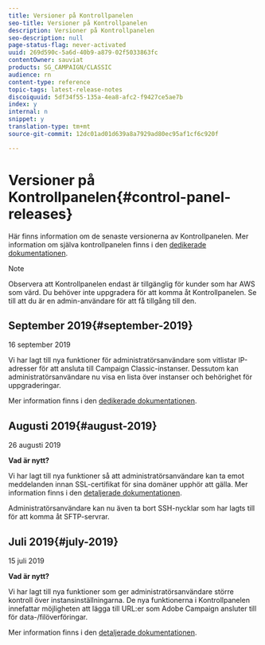 ```yaml
---
title: Versioner på Kontrollpanelen
seo-title: Versioner på Kontrollpanelen
description: Versioner på Kontrollpanelen
seo-description: null
page-status-flag: never-activated
uuid: 269d590c-5a6d-40b9-a879-02f5033863fc
contentOwner: sauviat
products: SG_CAMPAIGN/CLASSIC
audience: rn
content-type: reference
topic-tags: latest-release-notes
discoiquuid: 5df34f55-135a-4ea8-afc2-f9427ce5ae7b
index: y
internal: n
snippet: y
translation-type: tm+mt
source-git-commit: 12dc01ad01d639a8a7929ad80ec95af1cf6c920f

---
```



# Versioner på Kontrollpanelen{#control-panel-releases}

Här finns information om de senaste versionerna av Kontrollpanelen.
&#x200B;
Mer information om själva kontrollpanelen finns i den [dedikerade dokumentationen](https://helpx.adobe.com/campaign/kb/control-panel.html).

>[!NOTE]
>
>Observera att Kontrollpanelen endast är tillgänglig för kunder som har AWS som värd. Du behöver inte uppgradera för att komma åt Kontrollpanelen. Se till att du är en admin-användare för att få tillgång till den.

## September 2019{#september-2019}

16 september 2019

Vi har lagt till nya funktioner för administratörsanvändare som vitlistar IP-adresser för att ansluta till Campaign Classic-instanser.
Dessutom kan administratörsanvändare nu visa en lista över instanser och behörighet för uppgraderingar.

Mer information finns i den [dedikerade dokumentationen](https://helpx.adobe.com/campaign/kb/control-panel-instance-settings.html).

## Augusti 2019{#august-2019}

26 augusti 2019

**Vad är nytt?**

Vi har lagt till nya funktioner så att administratörsanvändare kan ta emot meddelanden innan SSL-certifikat för sina domäner upphör att gälla. Mer information finns i den [detaljerade dokumentationen](https://helpx.adobe.com/campaign/kb/control-panel-subdomains-certificates.html).

Administratörsanvändare kan nu även ta bort SSH-nycklar som har lagts till för att komma åt SFTP-servrar.

## Juli 2019{#july-2019}

15 juli 2019

**Vad är nytt?**

Vi har lagt till nya funktioner som ger administratörsanvändare större kontroll över instansinställningarna. De nya funktionerna i Kontrollpanelen innefattar möjligheten att lägga till URL:er som Adobe Campaign ansluter till för data-/filöverföringar.

Mer information finns i den [detaljerade dokumentationen](https://helpx.adobe.com/campaign/kb/control-panel-instance-settings.html).
